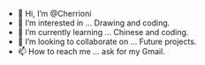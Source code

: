- 👋 Hi, I’m @Cherrioni
- 👀 I’m interested in ... Drawing and coding.
- 🌱 I’m currently learning ... Chinese and coding.
- 💞️ I’m looking to collaborate on ... Future projects.
- 📫 How to reach me ... ask for my Gmail.

<!---
Cherrioni/Cherrioni is a ✨ special ✨ repository because its `README.md` (this file) appears on your GitHub profile.
You can click the Preview link to take a look at your changes.
--->
